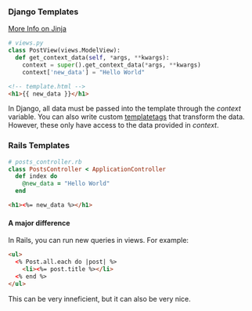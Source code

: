 ### Django Templates
[More Info on Jinja](http://jinja.pocoo.org/)

```py
# views.py
class PostView(views.ModelView):
  def get_context_data(self, *args, **kwargs):
    context = super().get_context_data(*args, **kwargs)
    context['new_data'] = "Hello World"
```
```html
<!-- template.html -->
<h1>{{ new_data }}</h1>
```

In Django, all data must be passed into the template through the *context* variable. You can also write custom [templatetags](https://docs.djangoproject.com/en/1.11/howto/custom-template-tags/) that transform the data. However, these only have access to the data provided in *context*.

### Rails Templates
```ruby
# posts_controller.rb
class PostsController < ApplicationController
  def index do
    @new_data = "Hello World"
  end
```
```html
<h1><%= new_data %></h1>
```

#### A major difference
In Rails, you can run new queries in views. For example:
```html
<ul>
  <% Post.all.each do |post| %>
    <li><%= post.title %></li>
  <% end %>
</ul>
```
This can be very inneficient, but it can also be very nice.
